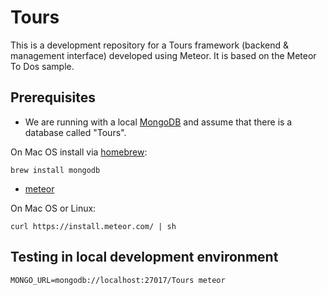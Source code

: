 # Tours
This is a development repository for a Tours framework (backend & management interface) developed using Meteor. It is based on the Meteor To Dos sample.

## Prerequisites

* We are running with a local [MongoDB](https://docs.mongodb.org/manual/installation/) and assume that there is a database called "Tours".

On Mac OS install via [homebrew](http://brew.sh/):

`brew install mongodb`

* [meteor](https://www.meteor.com/install) 

On Mac OS or Linux:

`curl https://install.meteor.com/ | sh`


## Testing in local development environment

`MONGO_URL=mongodb://localhost:27017/Tours meteor`